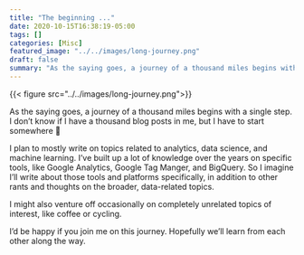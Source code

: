 ```yaml
---
title: "The beginning ..."
date: 2020-10-15T16:38:19-05:00
tags: []
categories: [Misc]
featured_image: "../../images/long-journey.png"
draft: false
summary: "As the saying goes, a journey of a thousand miles begins with a single step. I don’t know if I have a thousand blog posts in me, but I have to start somewhere 🙂"
---
```

{{< figure src="../../images/long-journey.png">}}

As the saying goes, a journey of a thousand miles begins with a single step. I don’t know if I have a thousand blog posts in me, but I have to start somewhere 🙂

I plan to mostly write on topics related to analytics, data science, and machine learning. I’ve built up a lot of knowledge over the years on specific tools, like Google Analytics, Google Tag Manger, and BigQuery. So I imagine I’ll write about those tools and platforms specifically, in addition to other rants and thoughts on the broader, data-related topics.

I might also venture off occasionally on completely unrelated topics of interest, like coffee or cycling.

I’d be happy if you join me on this journey. Hopefully we’ll learn from each other along the way.